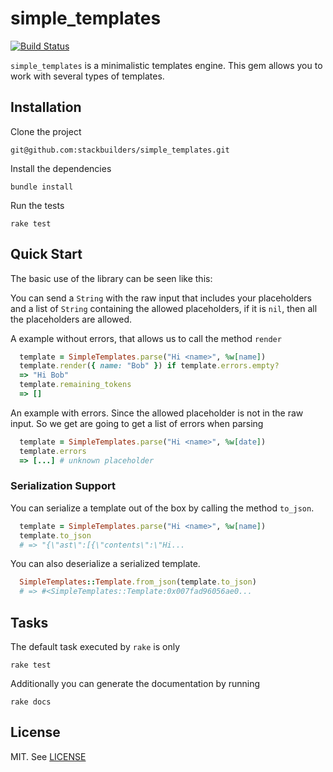 # simple_templates

[![Build Status](https://travis-ci.org/stackbuilders/simple_templates.svg?branch=master)](https://travis-ci.org/stackbuilders/simple_templates)


`simple_templates` is a minimalistic templates engine. This gem allows you to
work with several types of templates.

## Installation

Clone the project

```
git@github.com:stackbuilders/simple_templates.git
```

Install the dependencies

```
bundle install
```

Run the tests

```
rake test
```

## Quick Start

The basic use of the library can be seen like this:

You can send a `String` with the raw input that includes your placeholders and
a list of `String` containing the allowed placeholders, if it is `nil`, then all
the placeholders are allowed.

A example without errors, that allows us to call the method `render`

```ruby
  template = SimpleTemplates.parse("Hi <name>", %w[name])
  template.render({ name: "Bob" }) if template.errors.empty?
  => "Hi Bob"
  template.remaining_tokens
  => []
```

An example with errors. Since the allowed placeholder is not in the raw input.
So we get are going to get a list of errors when parsing

```ruby
  template = SimpleTemplates.parse("Hi <name>", %w[date])
  template.errors
  => [...] # unknown placeholder
```

### Serialization Support

You can serialize a template out of the box by calling the method `to_json`.

```ruby
  template = SimpleTemplates.parse("Hi <name>", %w[name])
  template.to_json
  # => "{\"ast\":[{\"contents\":\"Hi...
```

You can also deserialize a serialized template.

```ruby
  SimpleTemplates::Template.from_json(template.to_json)
  # => #<SimpleTemplates::Template:0x007fad96056ae0...
```

## Tasks

The default task executed by `rake` is only

```
rake test
```

Additionally you can generate the documentation by running

```
rake docs
```

## License

MIT. See [LICENSE](https://github.com/stackbuilders/simple_templates/blob/master/LICENSE)
